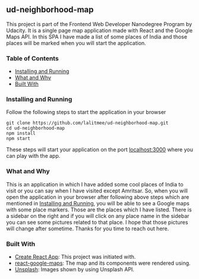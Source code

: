 ## ud-neighborhood-map

This project is part of the Frontend Web Developer Nanodegree Program by Udacity. It is a single page map application made with React and the Google Maps API. In this SPA I have made a list of some places of India and those places will be marked when you will start the application.

### Table of Contents

- [Installing and Running](https://github.com/lalitmee/ud-neighborhood-map#installing-and-running)
- [What and Why](https://github.com/lalitmee/ud-neighborhood-map#what-and-why)
- [Built With](https://github.com/lalitmee/ud-neighborhood-map#built-with)

### Installing and Running

Follow the following steps to start the application in your browser

```
git clone https://github.com/lalitmee/ud-neighborhood-map.git
cd ud-neighborhood-map
npm install
npm start
```

These steps will start your application on the port [localhost:3000](http://localhost:3000/) where you can play with the app.

### What and Why

This is an application in which I have added some cool places of India to visit or you can say when I have visited except Amritsar. So, when you will open the application in your browser after following above steps which are mentioned in [Installing and Running](https://github.com/lalitmee/ud-neighborhood-map#installing-and-running), you will be able to see a Google maps with some place markers. Those are the places which I have listed. There is a sidebar on the right and if you will click on any place name in the sidebar you can see some pictures related to that place. I hope that those pictures will change after sometime. Thanks for you time to reach out here.

### Built With

- [Create React App](https://github.com/facebook/create-react-app): This project was initiated with. 
- [react-google-maps](https://tomchentw.github.io/react-google-maps/): The map and its components were rendered using.
- [Unsplash](https://unsplash.com/developers): Images shown by using Unsplash API.

## 